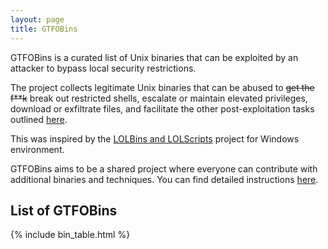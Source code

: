 ```yaml
---
layout: page
title: GTFOBins
---
```


GTFOBins is a curated list of Unix binaries that can be exploited by an attacker to bypass local security restrictions.

The project collects legitimate Unix binaries that can be abused to <strike>get the f**k</strike> break out restricted shells, escalate or maintain elevated privileges, download or exfiltrate files, and facilitate the other post-exploitation tasks outlined [here](/functions/).

This was inspired by the [LOLBins and LOLScripts](https://github.com/api0cradle/LOLBAS) project for Windows environment.

GTFOBins aims to be a shared project where everyone can contribute with additional binaries and techniques. You can find detailed instructions [here](/contribute/).

## List of GTFOBins

{% include bin_table.html %}
